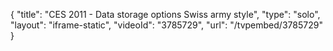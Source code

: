 {
    "title": "CES 2011 - Data storage options Swiss army style",
    "type": "solo",
    "layout": "iframe-static",
    "videoId": "3785729",
    "url": "\/tvpembed\/3785729"
}